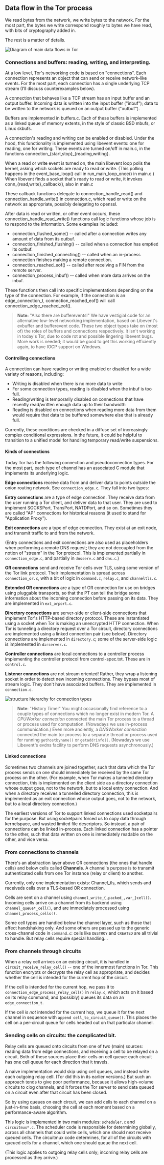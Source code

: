 
## Data flow in the Tor process ##

We read bytes from the network, we write bytes to the network.  For the
most part, the bytes we write correspond roughly to bytes we have read,
with bits of cryptography added in.

The rest is a matter of details.

![Diagram of main data flows in Tor](./diagrams/02/02-dataflow.png "Diagram of main data flows in Tor")

### Connections and buffers: reading, writing, and interpreting. ###

At a low level, Tor's networking code is based on "connections".  Each
connection represents an object that can send or receive network-like
events.  For the most part, each connection has a single underlying TCP
stream (I'll discuss counterexamples below).

A connection that behaves like a TCP stream has an input buffer and an
output buffer.  Incoming data is
written into the input buffer ("inbuf"); data to be written to the
network is queued on an output buffer ("outbuf").

Buffers are implemented in buffers.c.  Each of these buffers is
implemented as a linked queue of memory extents, in the style of classic
BSD mbufs, or Linux skbufs.

A connection's reading and writing can be enabled or disabled.  Under
the hood, this functionality is implemented using libevent events: one
for reading, one for writing.  These events are turned on/off in
main.c, in the functions connection_{start,stop}_{reading,writing}.

When a read or write event is turned on, the main libevent loop polls
the kernel, asking which sockets are ready to read or write.  (This
polling happens in the event_base_loop() call in run_main_loop_once()
in main.c.)  When libevent finds a socket that's ready to read or write,
it invokes conn_{read,write}_callback(), also in main.c

These callback functions delegate to connection_handle_read() and
connection_handle_write() in connection.c, which read or write on the
network as appropriate, possibly delegating to openssl.

After data is read or written, or other event occurs, these
connection_handle_read_write() functions call logic functions whose job is
to respond to the information.  Some examples included:

   * connection_flushed_some() -- called after a connection writes any
     amount of data from its outbuf.
   * connection_finished_flushing() -- called when a connection has
     emptied its outbuf.
   * connection_finished_connecting() -- called when an in-process connection
     finishes making a remote connection.
   * connection_reached_eof() -- called after receiving a FIN from the
     remote server.
   * connection_process_inbuf() -- called when more data arrives on
     the inbuf.

These functions then call into specific implementations depending on
the type of the connection.  For example, if the connection is an
edge_connection_t, connection_reached_eof() will call
connection_edge_reached_eof().

> **Note:** "Also there are bufferevents!"  We have vestigial
> code for an alternative low-level networking
> implementation, based on Libevent's evbuffer and bufferevent
> code.  These two object types take on (most of) the roles of
> buffers and connections respectively. It isn't working in today's
> Tor, due to code rot and possible lingering libevent bugs.  More
> work is needed; it would be good to get this working efficiently
> again, to have IOCP support on Windows.


#### Controlling connections ####

A connection can have reading or writing enabled or disabled for a
wide variety of reasons, including:

   * Writing is disabled when there is no more data to write
   * For some connection types, reading is disabled when the inbuf is
     too full.
   * Reading/writing is temporarily disabled on connections that have
     recently read/written enough data up to their bandwidth 
   * Reading is disabled on connections when reading more data from them
     would require that data to be buffered somewhere else that is
     already full.

Currently, these conditions are checked in a diffuse set of
increasingly complex conditional expressions.  In the future, it could
be helpful to transition to a unified model for handling temporary
read/write suspensions.

#### Kinds of connections ####

Today Tor has the following connection and pseudoconnection types.
For the most part, each type of channel has an associated C module
that implements its underlying logic.

**Edge connections** receive data from and deliver data to points
outside the onion routing network.  See `connection_edge.c`. They fall into two types:

**Entry connections** are a type of edge connection. They receive data
from the user running a Tor client, and deliver data to that user.
They are used to implement SOCKSPort, TransPort, NATDPort, and so on.
Sometimes they are called "AP" connections for historical reasons (it
used to stand for "Application Proxy").

**Exit connections** are a type of edge connection. They exist at an
exit node, and transmit traffic to and from the network.

(Entry connections and exit connections are also used as placeholders
when performing a remote DNS request; they are not decoupled from the
notion of "stream" in the Tor protocol. This is implemented partially
in `connection_edge.c`, and partially in `dnsserv.c` and `dns.c`.)

**OR connections** send and receive Tor cells over TLS, using some
version of the Tor link protocol.  Their implementation is spread
across `connection_or.c`, with a bit of logic in `command.c`,
`relay.c`, and `channeltls.c`.

**Extended OR connections** are a type of OR connection for use on
bridges using pluggable transports, so that the PT can tell the bridge
some information about the incoming connection before passing on its
data.  They are implemented in `ext_orport.c`.

**Directory connections** are server-side or client-side connections
that implement Tor's HTTP-based directory protocol.  These are
instantiated using a socket when Tor is making an unencrypted HTTP
connection.  When Tor is tunneling a directory request over a Tor
circuit, directory connections are implemented using a linked
connection pair (see below).  Directory connections are implemented in
`directory.c`; some of the server-side logic is implemented in
`dirserver.c`.

**Controller connections** are local connections to a controller
process implementing the controller protocol from
control-spec.txt. These are in `control.c`.

**Listener connections** are not stream oriented!  Rather, they wrap a
listening socket in order to detect new incoming connections.  They
bypass most of stream logic.  They don't have associated buffers.
They are implemented in `connection.c`.

![structure hierarchy for connection types](./diagrams/02/02-connection-types.png "structure hierarchy for connection types")

>**Note**: "History Time!" You might occasionally find reference to a couple types of connections
> which no longer exist in modern Tor.  A *CPUWorker connection*
>connected the main Tor process to a thread or process used for
>computation.  (Nowadays we use in-process communication.)  Even more
>anciently, a *DNSWorker connection* connected the main tor process to
>a separate thread or process used for running `gethostbyname()` or
>`getaddrinfo()`.  (Nowadays we use Libevent's evdns facility to
>perform DNS requests asynchronously.)

#### Linked connections ####

Sometimes two channels are joined together, such that data which the
Tor process sends on one should immediately be received by the same
Tor process on the other.  (For example, when Tor makes a tunneled
directory connection, this is implemented on the client side as a
directory connection whose output goes, not to the network, but to a
local entry connection. And when a directory receives a tunnelled
directory connection, this is implemented as an exit connection whose
output goes, not to the network, but to a local directory connection.)

The earliest versions of Tor to support linked connections used
socketpairs for the purpose.  But using socketpairs forced us to copy
data through kernelspace, and wasted limited file descriptors.  So
instead, a pair of connections can be linked in-process.  Each linked
connection has a pointer to the other, such that data written on one
is immediately readable on the other, and vice versa.

### From connections to channels ###

There's an abstraction layer above OR connections (the ones that
handle cells) and below cells called **Channels**.  A channel's
purpose is to transmit authenticated cells from one Tor instance
(relay or client) to another.

Currently, only one implementation exists: Channel_tls, which sends
and receiveds cells over a TLS-based OR connection.

Cells are sent on a channel using
`channel_write_{,packed_,var_}cell()`. Incoming cells arrive on a
channel from its backend using `channel_queue*_cell()`, and are
immediately processed using `channel_process_cells()`.

Some cell types are handled below the channel layer, such as those
that affect handshaking only.  And some others are passed up to the
generic cross-channel code in `command.c`: cells like `DESTROY` and
`CREATED` are all trivial to handle.  But relay cells
require special handling...

### From channels through circuits ###

When a relay cell arrives on an existing circuit, it is handled in
`circuit_receive_relay_cell()` -- one of the innermost functions in
Tor.  This function encrypts or decrypts the relay cell as
appropriate, and decides whether the cell is intended for the current
hop of the circuit.

If the cell *is* intended for the current hop, we pass it to
`connection_edge_process_relay_cell()` in `relay.c`, which acts on it
based on its relay command, and (possibly) queues its data on an
`edge_connection_t`.

If the cell *is not* intended for the current hop, we queue it for the
next channel in sequence with `append cell_to_circuit_queue()`.  This
places the cell on a per-circuit queue for cells headed out on that
particular channel.

### Sending cells on circuits: the complicated bit. ###

Relay cells are queued onto circuits from one of two (main) sources:
reading data from edge connections, and receiving a cell to be relayed
on a circuit.  Both of these sources place their cells on cell queue:
each circuit has one cell queue for each direction that it travels.

A naive implementation would skip using cell queues, and instead write
each outgoing relay cell.  (Tor did this in its earlier versions.)
But such an approach tends to give poor performance, because it allows
high-volume circuits to clog channels, and it forces the Tor server to
send data queued on a circuit even after that circuit has been closed.

So by using queues on each circuit, we can add cells to each channel
on a just-in-time basis, choosing the cell at each moment based on
a performance-aware algorithm.

This logic is implemented in two main modules: `scheduler.c` and
`circuitmux*.c`.  The scheduler code is responsible for determining
globally, across all channels that could write cells, which one should
next receive queued cells.  The circuitmux code determines, for all
of the circuits with queued cells for a channel, which one should
queue the next cell.

(This logic applies to outgoing relay cells only; incoming relay cells
are processed as they arrive.)
